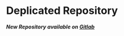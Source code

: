 # Deplicated Repository
***New Repository available on [Gitlab](https://gitlab.com/ei-dev/scitu/oauth2/django-tuauth)***
